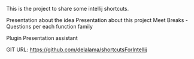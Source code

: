 This is the project to share some intellij shortcuts.


Presentation about the idea
Presentation about this project
Meet Breaks - Questions per each function family


Plugin
Presentation assistant


GIT URL:
https://github.com/delalama/shortcutsForIntellij